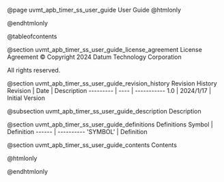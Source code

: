 @page uvmt_apb_timer_ss_user_guide User Guide
@htmlonly
<div class="autonumbering">
@endhtmlonly


@tableofcontents


@section uvmt_apb_timer_ss_user_guide_license_agreement License Agreement
© Copyright 2024 Datum Technology Corporation

All rights reserved.


@section uvmt_apb_timer_ss_user_guide_revision_history Revision History
Revision  | Date | Description
--------- | ---- | -----------
1.0 | 2024/1/17 | Initial Version

@subsection uvmt_apb_timer_ss_user_guide_description Description


@section uvmt_apb_timer_ss_user_guide_definitions Definitions
Symbol | Definition
------ | ----------
 'SYMBOL' | Definition


@section uvmt_apb_timer_ss_user_guide_contents Contents


@htmlonly
</div>
@endhtmlonly